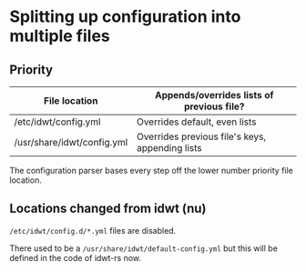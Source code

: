 # Splitting up configuration into multiple files

## Priority

| File location                      | Appends/overrides lists of previous file?       |
| ---------------------------------- | ----------------------------------------------- |
| /etc/idwt/config.yml               | Overrides default, even lists                   |
| /usr/share/idwt/config.yml         | Overrides previous file's keys, appending lists |

The configuration parser bases every step off the lower number priority file location.

## Locations changed from idwt (nu)

`/etc/idwt/config.d/*.yml` files are disabled.

There used to be a `/usr/share/idwt/default-config.yml` but this will be defined
in the code of idwt-rs now.
